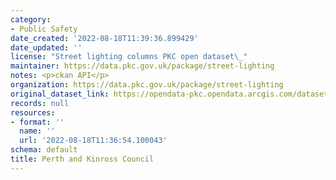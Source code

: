 ```yaml
---
category:
- Public Safety
date_created: '2022-08-18T11:39:36.899429'
date_updated: ''
license: "Street lighting columns PKC open dataset\_"
maintainer: https://data.pkc.gov.uk/package/street-lighting
notes: <p>ckan API</p>
organization: https://data.pkc.gov.uk/package/street-lighting
original_dataset_link: https://opendata-pkc.opendata.arcgis.com/datasets/8f442f69fd9d402c8faa061e911a755b_0.zip?outSR=%7B%22latestWkid%22%3A27700%2C%22wkid%22%3A27700%7D
records: null
resources:
- format: ''
  name: ''
  url: '2022-08-18T11:36:54.100043'
schema: default
title: Perth and Kinross Council
---
```

